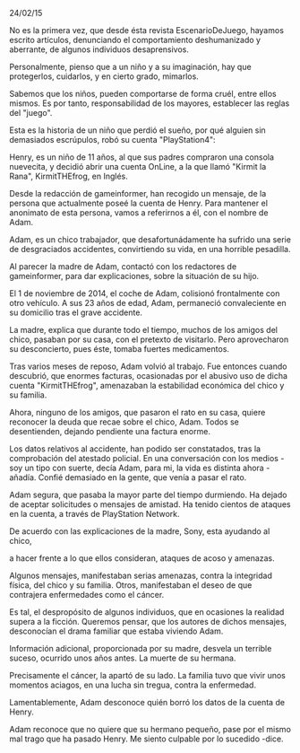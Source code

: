 24/02/15

 No es la primera vez, que desde ésta revista EscenarioDeJuego, hayamos escrito artículos, denunciando el comportamiento deshumanizado y aberrante, de algunos individuos desaprensivos.

Personalmente, pienso que a un niño y a su imaginación, hay que protegerlos, cuidarlos, y en cierto grado, mimarlos. 


Sabemos que los niños, pueden comportarse de forma cruél, entre ellos mismos. Es por tanto, responsabilidad de los mayores, establecer las reglas del "juego".

Esta es la historia de un niño que perdió el sueño, por qué alguien sin demasiados escrúpulos, robó su cuenta "PlayStation4":


Henry, es un niño de 11 años, al que sus padres compraron una consola nuevecita, y decidió abrir una cuenta OnLine, a la que llamó "Kirmit la Rana", KirmitTHEfrog, en Inglés.

Desde la redacción de gameinformer, han recogido un mensaje, de la persona que actualmente poseé la cuenta de Henry. Para mantener el anonimato de esta persona, vamos a referirnos a él, con el nombre de Adam.


Adam, es un chico trabajador, que desafortunádamente ha sufrido una serie de desgraciados accidentes, convirtiendo su vida, en una horrible pesadilla.

Al parecer la madre de Adam, contactó con los redactores de gameinformer, para dar explicaciones, sobre la situación de su hijo.

El 1 de noviembre de 2014, el coche de Adam, colisionó frontalmente con otro vehículo. A sus 23 años de edad, Adam, permaneció convaleciente en su domicilio tras el grave accidente.


La madre, explica que durante todo el tiempo, muchos de los amigos del chico, pasaban por su casa, con el pretexto de visitarlo. Pero aprovecharon su desconcierto, pues éste, tomaba fuertes medicamentos.

Tras varios meses de reposo, Adam volvió al trabajo. Fue entonces cuando descubrió, que enormes facturas, ocasionadas por el abusivo uso de dicha cuenta "KirmitTHEfrog", amenazaban la estabilidad económica del chico y su familia.


Ahora, ninguno de los amigos, que pasaron el rato en su casa, quiere reconocer la deuda que recae sobre el chico, Adam. Todos se desentienden, dejando pendiente una factura enorme.

Los datos relativos al accidente, han podido ser constatados, tras la comprobación del atestado policial. En una conversación con los medios -soy un tipo con suerte, decía Adam, para mi, la vida es distinta ahora -añadía. Confié demasiado en la gente, que venía a pasar el rato.


Adam segura, que pasaba la mayor parte del tiempo durmiendo. Ha dejado de aceptar solicitudes o mensajes de amistad. Ha tenido cientos de ataques en la cuenta, a través de PlayStation Network.

De acuerdo con las explicaciones de la madre, Sony, esta ayudando al chico,

a hacer frente a lo que ellos consideran, ataques de acoso y amenazas.


Algunos mensajes, manifestaban serias amenazas, contra la integridad física, del chico y su familia. Otros, manifestaban el deseo de que contrajera enfermedades como el cáncer.

Es tal, el despropósito de algunos individuos, que en ocasiones la realidad supera a la ficción. Queremos pensar, que los autores de dichos mensajes, desconocían el drama familiar que estaba viviendo Adam.


Información adicional, proporcionada por su madre, desvela un terrible suceso, ocurrido unos años antes. La muerte de su hermana.

Precisamente el cáncer, la apartó de su lado. La familia tuvo que vivir unos momentos aciagos, en una lucha sin tregua, contra la enfermedad.

Lamentablemente, Adam desconoce quién borró los datos de la cuenta de Henry.

Adam reconoce que no quiere que su hermano pequeño, pase por el mismo mal trago que ha pasado Henry. Me siento culpable por lo sucedido -dice.



